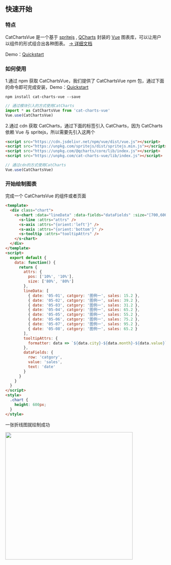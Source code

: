 ## 快速开始

### 特点

CatChartsVue 是一个基于 <a target="_blank" href="https://www.spritejs.com">spritejs</a> , <a  target="_blank" href="https://www.spritejs.com/q-charts/">QCharts</a> 封装的 <a target="_blank" href="https://vuejs.org/">Vue</a> 图表库，可以让用户以组件的形式组合出各种图表。 <a target="_blank" href="https://www.spritejs.com/cat-charts-vue/">→ 详细文档</a>

Demo：<a target="_blank" href="https://github.com/yaotaiyang/cat-charts-vue-demo">Quickstart</a>

### 如何使用

1.通过 npm 获取 CatChartsVue，我们提供了 CatChartsVue npm 包，通过下面的命令即可完成安装，Demo：<a target="_blank" href="https://github.com/yaotaiyang/cat-charts-vue-demo">Quickstart</a>

```shell
npm install cat-charts-vue --save
```

```javascript
// 通过模块引入的方式使用CatCharts
import * as CatChartsVue from 'cat-charts-vue'
Vue.use(CatChartsVue)
```

2.通过 cdn 获取 CatCharts，通过下面的标签引入 CatCharts，因为 CatCharts 依赖 Vue 与 spritejs，所以需要先引入这两个

```html
<script src="https://cdn.jsdelivr.net/npm/vue/dist/vue.js"></script>
<script src="https://unpkg.com/spritejs/dist/spritejs.min.js"></script>
<script src="https://unpkg.com/@qcharts/core/lib/index.js"></script>
<script src="https://unpkg.com/cat-charts-vue/lib/index.js"></script>
```

```javascript
// 通过cdn的方式使用CatCharts
Vue.use(CatChartsVue)
```

### 开始绘制图表

完成一个 CatChartsVue 的组件或者页面

```html
<template>
  <div class="chart">
    <s-chart :data="lineData" :data-fields="dataFields" :size="[700,600]">
      <s-line :attrs="attrs" />
      <s-axis :attrs="{orient:'left'}" />
      <s-axis :attrs="{orient:'bottom'}" />
      <s-tooltip :attrs="tooltipAttrs" />
    </s-chart>
  </div>
</template>
<script>
  export default {
    data: function() {
      return {
        attrs: {
          pos: ['10%', '10%'],
          size: ['80%', '80%']
        },
        lineData: [
          { date: '05-01', catgory: '图例一', sales: 15.2 },
          { date: '05-02', catgory: '图例一', sales: 39.2 },
          { date: '05-03', catgory: '图例一', sales: 31.2 },
          { date: '05-04', catgory: '图例一', sales: 65.2 },
          { date: '05-05', catgory: '图例一', sales: 55.2 },
          { date: '05-06', catgory: '图例一', sales: 75.2 },
          { date: '05-07', catgory: '图例一', sales: 95.2 },
          { date: '05-08', catgory: '图例一', sales: 65.2 }
        ],
        tooltipAttrs: {
          formatter: data => `${data.city}-${data.month}-${data.value}`
        },
        dataFields: {
          row: 'catgory',
          value: 'sales',
          text: 'date'
        }
      }
    }
  }
</script>
<style>
  .chart {
    height: 600px;
  }
</style>
```

一张折线图就绘制成功

<img src="https://p4.ssl.qhimg.com/d/inn/717a6a22789a/base-line.png" width="400">
